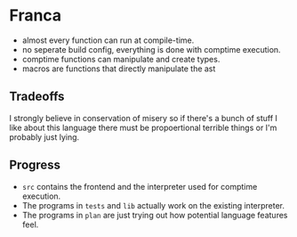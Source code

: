 # Franca

- almost every function can run at compile-time.
- no seperate build config, everything is done with comptime execution.
- comptime functions can manipulate and create types.
- macros are functions that directly manipulate the ast  

## Tradeoffs

I strongly believe in conservation of misery so if there's a bunch of stuff I like about this language
there must be propoertional terrible things or I'm probably just lying. 

## Progress

- `src` contains the frontend and the interpreter used for comptime execution. 
- The programs in `tests` and `lib` actually work on the existing interpreter. 
- The programs in `plan` are just trying out how potential language features feel. 

